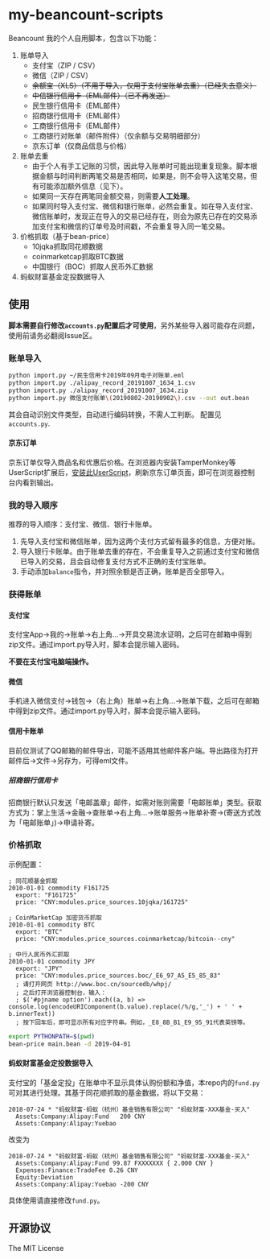 my-beancount-scripts
=====================

Beancount 我的个人自用脚本，包含以下功能：

1. 账单导入
   - 支付宝（ZIP / CSV）
   - 微信（ZIP / CSV）
   - ~~余额宝（XLS）（不用于导入，仅用于支付宝账单去重）（已经失去意义）~~
   - ~~中信银行信用卡（EML邮件）（已不再发送）~~
   - 民生银行信用卡（EML邮件）
   - 招商银行信用卡（EML邮件）
   - 工商银行信用卡（EML邮件）
   - 工商银行对账单（邮件附件）（仅余额与交易明细部分）
   - 京东订单（仅商品信息与价格）
2. 账单去重
   - 由于个人有手工记账的习惯，因此导入账单时可能出现重复现象。脚本根据金额与时间判断两笔交易是否相同，如果是，则不会导入这笔交易，但有可能添加额外信息（见下）。
   - 如果同一天存在两笔同金额交易，则需要**人工处理**。
   - 如果同时导入支付宝、微信和银行账单，必然会重复。如在导入支付宝、微信账单时，发现正在导入的交易已经存在，则会为原先已存在的交易添加支付宝和微信的订单号及时间戳，不会重复导入同一笔交易。
3. 价格抓取（基于bean-price）
   - 10jqka抓取同花顺数据
   - coinmarketcap抓取BTC数据
   - 中国银行（BOC）抓取人民币外汇数据
4. 蚂蚁财富基金定投数据导入

## 使用

**脚本需要自行修改``accounts.py``配置后才可使用**，另外某些导入器可能存在问题，使用前请务必翻阅Issue区。

### 账单导入

```bash
python import.py ~/民生信用卡2019年09月电子对账单.eml
python import.py ./alipay_record_20191007_1634_1.csv
python import.py ./alipay_record_20191007_1634.zip
python import.py 微信支付账单\(20190802-20190902\).csv --out out.bean
```
其会自动识别文件类型，自动进行编码转换，不需人工判断。
配置见``accounts.py``.

#### 京东订单
京东订单仅导入商品名和优惠后价格。在浏览器内安装TamperMonkey等UserScript扩展后，[安装此UserScript](https://github.com/zsxsoft/my-beancount-scripts/raw/master/jd.user.js)，刷新京东订单页面，即可在浏览器控制台内看到输出。

### 我的导入顺序

推荐的导入顺序：支付宝、微信、银行卡账单。

1. 先导入支付宝和微信账单，因为这两个支付方式留有最多的信息，方便对账。
2. 导入银行卡账单。由于账单去重的存在，不会重复导入之前通过支付宝和微信已导入的交易，且会自动修复支付方式不正确的支付宝账单。
3. 手动添加``balance``指令，并对照余额是否正确，账单是否全部导入。

### 获得账单

#### 支付宝
支付宝App->我的->账单->右上角...->开具交易流水证明，之后可在邮箱中得到zip文件。通过import.py导入时，脚本会提示输入密码。

**不要在支付宝电脑端操作。**

#### 微信

手机进入微信支付->钱包->（右上角）账单->右上角...->账单下载，之后可在邮箱中得到zip文件。通过import.py导入时，脚本会提示输入密码。

#### 信用卡账单

目前仅测试了QQ邮箱的邮件导出，可能不适用其他邮件客户端。导出路径为打开邮件后->文件->另存为，可得eml文件。

##### 招商银行信用卡

招商银行默认只发送「电邮盖章」邮件，如需对账则需要「电邮账单」类型。获取方式为：掌上生活->金融->查账单->右上角...->账单服务->账单补寄->(寄送方式改为「电邮账单」)->申请补寄。

### 价格抓取

示例配置：

```beancount
; 同花顺基金抓取
2010-01-01 commodity F161725
  export: "F161725"
  price: "CNY:modules.price_sources.10jqka/161725"

; CoinMarketCap 加密货币抓取
2010-01-01 commodity BTC
  export: "BTC"
  price: "CNY:modules.price_sources.coinmarketcap/bitcoin--cny"

; 中行人民币外汇抓取
2010-01-01 commodity JPY
  export: "JPY"
  price: "CNY:modules.price_sources.boc/_E6_97_A5_E5_85_83"
  ; 请打开网页 http://www.boc.cn/sourcedb/whpj/
  ; 之后打开浏览器控制台，输入：
  ; $('#pjname option').each((a, b) => console.log(encodeURIComponent(b.value).replace(/%/g,'_') + ' ' + b.innerText))
  ; 按下回车后，即可显示所有对应字符串。例如，_E8_8B_B1_E9_95_91代表英镑等。
```

```bash
export PYTHONPATH=$(pwd)
bean-price main.bean -d 2019-04-01
```

#### 蚂蚁财富基金定投数据导入

支付宝的「基金定投」在账单中不显示具体认购份额和净值，本repo内的``fund.py``可对其进行处理。其基于同花顺抓取的基金数据，将以下交易：
```beancount
2018-07-24 * "蚂蚁财富-蚂蚁（杭州）基金销售有限公司" "蚂蚁财富-XXX基金-买入"
  Assets:Company:Alipay:Fund   200 CNY
  Assets:Company:Alipay:Yuebao
```
改变为
```beancount
2018-07-24 * "蚂蚁财富-蚂蚁（杭州）基金销售有限公司" "蚂蚁财富-XXX基金-买入"
  Assets:Company:Alipay:Fund 99.87 FXXXXXXX { 2.000 CNY }
  Expenses:Finance:TradeFee 0.26 CNY
  Equity:Deviation
  Assets:Company:Alipay:Yuebao -200 CNY
```
具体使用请直接修改``fund.py``。

## 开源协议

The MIT License
